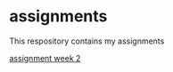 # assignments
This respository contains my assignments

[assignment week 2](https://github.com/ying211983/assignments/blob/master/Assignment_week_2.ipynb)
